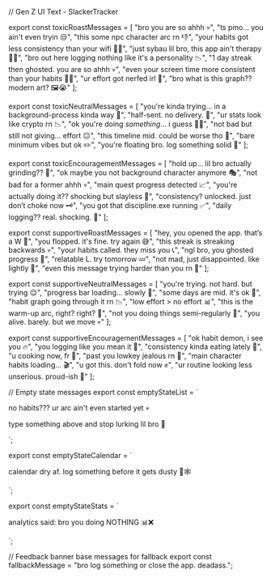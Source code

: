 // Gen Z UI Text - SlackerTracker

export const toxicRoastMessages = [
  "bro you are so ahhh 💀",
  "ts pmo... you ain't even tryin 😒",
  "this some npc character arc rn 👎",
  "your habits got less consistency than your wifi 📶❌",
  "just sybau lil bro, this app ain't therapy 🧠🔨",
  "bro out here logging nothing like it's a personality 📉",
  "1 day streak then ghosted. you are so ahhh 💀",
  "even your screen time more consistent than your habits 📱💀",
  "ur effort got nerfed irl 💢",
  "bro what is this graph?? modern art? 🖼️😭"
];

export const toxicNeutralMessages = [
  "you're kinda trying... in a background-process kinda way 🛑",
  "half-sent. no delivery. 📩",
  "ur stats look like crypto rn 📉",
  "ok you're doing *something*... i guess 🤷‍♂️",
  "not bad but still not giving... effort 😐",
  "this timeline mid. could be worse tho 🧍",
  "bare minimum vibes but ok ✏️",
  "you're floating bro. log something solid 🫥"
];

export const toxicEncouragementMessages = [
  "hold up... lil bro actually grinding?? 💪",
  "ok maybe you not background character anymore 🎭",
  "not bad for a former ahhh 💀",
  "main quest progress detected 📈",
  "you're actually doing it?? shocking but slayless 💯",
  "consistency? unlocked. just don’t choke now 🗝️",
  "you got that discipline.exe running ✅",
  "daily logging?? real. shocking. 🔌"
];

export const supportiveRoastMessages = [
  "hey, you opened the app. that’s a W 📱",
  "you flopped. it's fine. try again 😅",
  "this streak is streaking backwards 💀",
  "your habits called. they miss you 📞",
  "ngl bro, you ghosted progress 👻",
  "relatable L. try tomorrow 💤",
  "not mad, just disappointed. like lightly 🫠",
  "even this message trying harder than you rn 😬"
];

export const supportiveNeutralMessages = [
  "you're trying. not hard. but trying 😌",
  "progress bar loading... slowly 🐌",
  "some days are mid. it's ok 🫡",
  "habit graph going through it rn 📉",
  "low effort > no effort 📊",
  "this is the warm-up arc, right? right? 🤨",
  "not you doing things semi-regularly 🫢",
  "you alive. barely. but we move 💀"
];

export const supportiveEncouragementMessages = [
  "ok habit demon, i see you 🔥",
  "you logging like you mean it 🧠",
  "consistency kinda eating lately 👀",
  "u cooking now, fr 🍳",
  "past you lowkey jealous rn 🔁",
  "main character habits loading... 🎬",
  "u got this. don't fold now ✊",
  "ur routine looking less unserious. proud-ish 🫶"
];

// Empty state messages
export const emptyStateList = `
  <div class="empty-state">
    <i class="fas fa-ghost"></i>
    <p>no habits??? ur arc ain't even started yet 💀</p>
    <p>type something above and stop lurking lil bro 🫵</p>
  </div>
`;

export const emptyStateCalendar = `
  <div class="empty-state">
    <i class="fas fa-calendar-times"></i>
    <p>calendar dry af. log something before it gets dusty 📅🕸️</p>
  </div>
`;

export const emptyStateStats = `
  <div class="empty-state">
    <i class="fas fa-chart-pie"></i>
    <p>analytics said: bro you doing NOTHING 📊❌</p>
  </div>
`;

// Feedback banner base messages for fallback
export const fallbackMessage = "bro log something or close the app. deadass.";

